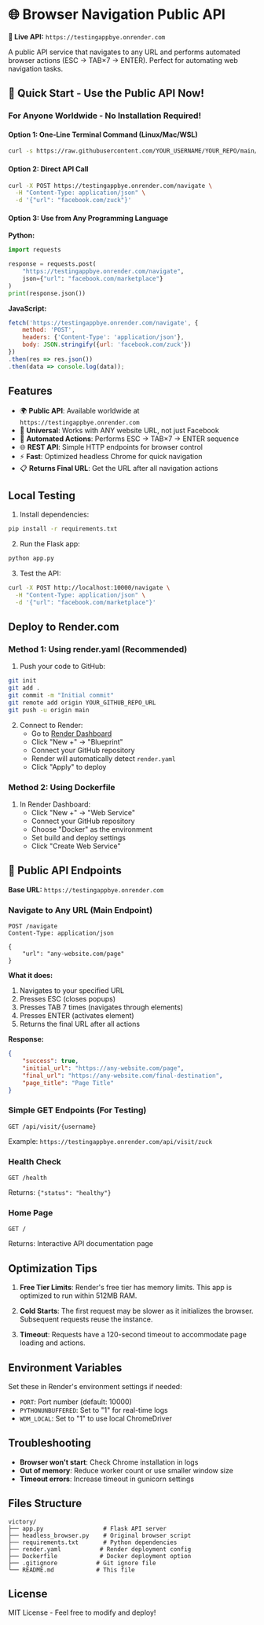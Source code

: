 # 🌐 Browser Navigation Public API

**🚀 Live API:** `https://testingappbye.onrender.com`

A public API service that navigates to any URL and performs automated browser actions (ESC → TAB×7 → ENTER). Perfect for automating web navigation tasks.

## 🎯 Quick Start - Use the Public API Now!

### **For Anyone Worldwide - No Installation Required!**

#### **Option 1: One-Line Terminal Command (Linux/Mac/WSL)**
```bash
curl -s https://raw.githubusercontent.com/YOUR_USERNAME/YOUR_REPO/main/public-navigate.sh | bash
```

#### **Option 2: Direct API Call**
```bash
curl -X POST https://testingappbye.onrender.com/navigate \
  -H "Content-Type: application/json" \
  -d '{"url": "facebook.com/zuck"}'
```

#### **Option 3: Use from Any Programming Language**

**Python:**
```python
import requests

response = requests.post(
    "https://testingappbye.onrender.com/navigate",
    json={"url": "facebook.com/marketplace"}
)
print(response.json())
```

**JavaScript:**
```javascript
fetch('https://testingappbye.onrender.com/navigate', {
    method: 'POST',
    headers: {'Content-Type': 'application/json'},
    body: JSON.stringify({url: 'facebook.com/zuck'})
})
.then(res => res.json())
.then(data => console.log(data));
```

## Features

- 🌍 **Public API**: Available worldwide at `https://testingappbye.onrender.com`
- 🚀 **Universal**: Works with ANY website URL, not just Facebook
- 🤖 **Automated Actions**: Performs ESC → TAB×7 → ENTER sequence
- 🌐 **REST API**: Simple HTTP endpoints for browser control
- ⚡ **Fast**: Optimized headless Chrome for quick navigation
- 📋 **Returns Final URL**: Get the URL after all navigation actions

## Local Testing

1. Install dependencies:
```bash
pip install -r requirements.txt
```

2. Run the Flask app:
```bash
python app.py
```

3. Test the API:
```bash
curl -X POST http://localhost:10000/navigate \
  -H "Content-Type: application/json" \
  -d '{"url": "facebook.com/marketplace"}'
```

## Deploy to Render.com

### Method 1: Using render.yaml (Recommended)

1. Push your code to GitHub:
```bash
git init
git add .
git commit -m "Initial commit"
git remote add origin YOUR_GITHUB_REPO_URL
git push -u origin main
```

2. Connect to Render:
   - Go to [Render Dashboard](https://dashboard.render.com/)
   - Click "New +" → "Blueprint"
   - Connect your GitHub repository
   - Render will automatically detect `render.yaml`
   - Click "Apply" to deploy

### Method 2: Using Dockerfile

1. In Render Dashboard:
   - Click "New +" → "Web Service"
   - Connect your GitHub repository
   - Choose "Docker" as the environment
   - Set build and deploy settings
   - Click "Create Web Service"

## 📡 Public API Endpoints

**Base URL:** `https://testingappbye.onrender.com`

### Navigate to Any URL (Main Endpoint)
```http
POST /navigate
Content-Type: application/json

{
    "url": "any-website.com/page"
}
```

**What it does:**
1. Navigates to your specified URL
2. Presses ESC (closes popups)
3. Presses TAB 7 times (navigates through elements)
4. Presses ENTER (activates element)
5. Returns the final URL after all actions

**Response:**
```json
{
    "success": true,
    "initial_url": "https://any-website.com/page",
    "final_url": "https://any-website.com/final-destination",
    "page_title": "Page Title"
}
```

### Simple GET Endpoints (For Testing)
```http
GET /api/visit/{username}
```
Example: `https://testingappbye.onrender.com/api/visit/zuck`

### Health Check
```http
GET /health
```
Returns: `{"status": "healthy"}`

### Home Page
```http
GET /
```
Returns: Interactive API documentation page

## Optimization Tips

1. **Free Tier Limits**: Render's free tier has memory limits. This app is optimized to run within 512MB RAM.

2. **Cold Starts**: The first request may be slower as it initializes the browser. Subsequent requests reuse the instance.

3. **Timeout**: Requests have a 120-second timeout to accommodate page loading and actions.

## Environment Variables

Set these in Render's environment settings if needed:

- `PORT`: Port number (default: 10000)
- `PYTHONUNBUFFERED`: Set to "1" for real-time logs
- `WDM_LOCAL`: Set to "1" to use local ChromeDriver

## Troubleshooting

- **Browser won't start**: Check Chrome installation in logs
- **Out of memory**: Reduce worker count or use smaller window size
- **Timeout errors**: Increase timeout in gunicorn settings

## Files Structure

```
victory/
├── app.py                 # Flask API server
├── headless_browser.py    # Original browser script
├── requirements.txt       # Python dependencies
├── render.yaml           # Render deployment config
├── Dockerfile            # Docker deployment option
├── .gitignore           # Git ignore file
└── README.md            # This file
```

## License

MIT License - Feel free to modify and deploy!
